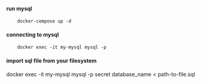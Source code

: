 #### run mysql
```shell
    docker-compose up -d
```

#### connecting to mysql
```shell
    docker exec -it my-mysql mysql -p
```

#### import sql file from your filesystem
docker exec -it my-mysql mysql -p secret database_name < path-to-file.sql